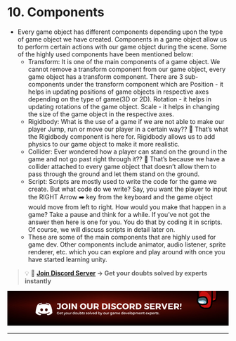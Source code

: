 # 10. Components

- Every game object has different components depending upon the type of game object we have created. Components in a game object allow us to perform certain actions with our game object during the scene. Some of the highly used components have been mentioned below:
    - Transform: It is one of the main components of a game object. We cannot remove a transform component from our game object, every game object has a transform component. There are 3 sub-components under the transform component which are Position - it helps in updating positions of game objects in respective axes depending on the type of game(3D or 2D).
    Rotation - it helps in updating rotations of the game object.
    Scale - it helps in changing the size of the game object in the respective axes.
    - Rigidbody: What is the use of a game if we are not able to make our player Jump, run or move our player in a certain way?? 🤔 That’s what the Rigidbody component is here for. Rigidbody allows us to add physics to our game object to make it more realistic.
    - Collider: Ever wondered how a player can stand on the ground in the game and not go past right through it?? 🤔 That’s because we have a collider attached to every game object that doesn’t allow them to pass through the ground and let them stand on the ground.
    - Script: Scripts are mostly used to write the code for the game we create. But what code do we write? Say, you want the player to input the RIGHT Arrow ➡️ key from the keyboard and the game object would move from left to right. How would you make that happen in a game? Take a pause and think for a while. If you’ve not got the answer then here is one for you. You do that by coding it in scripts. Of course, we will discuss scripts in detail later on.
    - These are some of the main components that are highly used for game dev. Other components include animator, audio listener, sprite renderer, etc. which you can explore and play around with once you have started learning unity.
    
<aside>

> 💡 🚀 **[Join Discord Server](https://discord.gg/J5zDscnzms) → Get your doubts solved by experts instantly**
    
</aside>

![discord](./Images/discord.png)

---